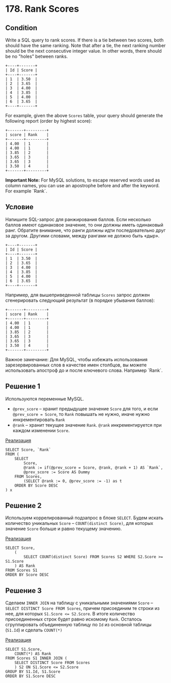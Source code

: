 # 178. Rank Scores

## Condition

Write a SQL query to rank scores. If there is a tie between two scores, both should have the same ranking. Note that after a tie, the next ranking number should be the next consecutive integer value. In other words, there should be no "holes" between ranks.

```
+----+-------+
| Id | Score |
+----+-------+
| 1  | 3.50  |
| 2  | 3.65  |
| 3  | 4.00  |
| 4  | 3.85  |
| 5  | 4.00  |
| 6  | 3.65  |
+----+-------+
```

For example, given the above `Scores` table, your query should generate the following report (order by highest score):

```
+-------+---------+
| score | Rank    |
+-------+---------+
| 4.00  | 1       |
| 4.00  | 1       |
| 3.85  | 2       |
| 3.65  | 3       |
| 3.65  | 3       |
| 3.50  | 4       |
+-------+---------+
```

**Important Note:** For MySQL solutions, to escape reserved words used as column names, you can use an apostrophe before and after the keyword. For example \`Rank\`.

## Условие

Напишите SQL-запрос для ранжирования баллов. Если несколько баллов имеют одинаковое значение, то они должны иметь одинаковый ранг. Обратите внимание, что ранги должны идти последовательно друг за другом. Другими словами, между рангами не должно быть «дыр».

```
+----+-------+
| Id | Score |
+----+-------+
| 1  | 3.50  |
| 2  | 3.65  |
| 3  | 4.00  |
| 4  | 3.85  |
| 5  | 4.00  |
| 6  | 3.65  |
+----+-------+
```

Например, для вышеприведенной таблицы `Scores` запрос должен сгенерировать следующий результат (в порядке убывания баллов):

```
+-------+---------+
| score | Rank    |
+-------+---------+
| 4.00  | 1       |
| 4.00  | 1       |
| 3.85  | 2       |
| 3.65  | 3       |
| 3.65  | 3       |
| 3.50  | 4       |
+-------+---------+
```

Важное замечание: Для MySQL, чтобы избежать использования зарезервированных слов в качестве  имен столбцов, вы можете использовать апостроф до и после ключевого слова. Например \`Rank\`.

## Решение 1

Используются переменные MySQL.

- `@prev_score` – хранит предыдущее значение `Score` для того, и если `@prev_score = Score`, то `Rank` повышать не нужно, иначе нужно инкрементировать `Rank`
- `@rank` – хранит текущее значение `Rank`. `@rank` инкрементируется при каждом изменении `Score`.

[Реализация](Solution1.php)

```mysql
SELECT Score, `Rank`
FROM (
    SELECT 
    	Score,
    	@rank := if(@prev_score = Score, @rank, @rank + 1) AS `Rank`,
    	@prev_score := Score AS Dummy   
    FROM Scores,
    	(SELECT @rank := 0, @prev_score := -1) as t
    ORDER BY Score DESC
) x
```



## Решение 2

Используем коррелированный подзапрос в блоке `SELECT`. Будем искать количество уникальных `Score` – `COUNT(distinct Score)`, для которых значение `Score` больше и равно текущему значению.

[Реализация](Solution2.php)

```mysql
SELECT Score, 
    (
        SELECT COUNT(distinct Score) FROM Scores S2 WHERE S2.Score >= S1.Score
    ) AS Rank
FROM Scores S1
ORDER BY Score DESC
```



## Решение 3

Сделаем `INNER JOIN` на таблицу с уникальными значениями `Score` – `SELECT DISTINCT Score FROM Scores`, причем присоединим те строки из нее, для которых `S1.Score <= S2.Score`. В итоге количество присоединенных строк будет равно искомому `Rank`. Осталось сгруппировать объединенную таблицу по `Id` из основной таблицы (`S1.Id`) и сделать `COUNT(*)`

[Реализация](Solution3.php)

```mysql
SELECT S1.Score, 
    COUNT(*) AS Rank
FROM Scores S1 INNER JOIN (
    SELECT DISTINCT Score FROM Scores
    ) S2 ON S1.Score <= S2.Score     
GROUP BY S1.Id, S1.Score
ORDER BY S1.Score DESC
```

